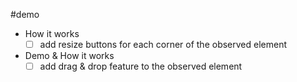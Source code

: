 #demo

- How it works
  - [ ] add resize buttons for each corner of the observed element

- Demo & How it works
  - [ ] add drag & drop feature to the observed element